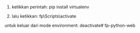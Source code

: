 1. ketikkan perintah: 
    pip install virtualenv

2. lalu ketikkan: 
    fp\Scripts\activate

untuk keluar dari mode environment: 
    deactivate#   f p - p y t h o n - w e b  
 